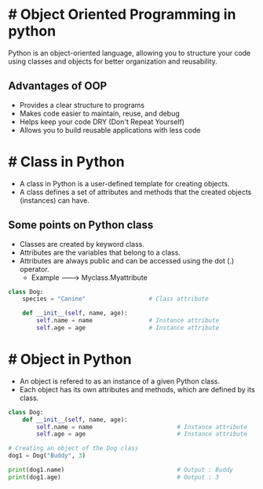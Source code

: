 # # Object Oriented Programming in python

Python is an object-oriented language, allowing you to structure your code using classes and objects for better organization and reusability.

## Advantages of OOP

- Provides a clear structure to programs
- Makes code easier to maintain, reuse, and debug
- Helps keep your code DRY (Don't Repeat Yourself)
- Allows you to build reusable applications with less code

# # Class in Python

- A class in Python is a user-defined template for creating objects.
- A class defines a set of attributes and methods that the created objects (instances) can have.

## Some points on Python class 

- Classes are created by keyword class.
- Attributes are the variables that belong to a class.
- Attributes are always public and can be accessed using the dot (.) operator.
  - Example ---> Myclass.Myattribute

``` py
class Dog:
    species = "Canine"                  # Class attribute

    def __init__(self, name, age):
        self.name = name                # Instance attribute
        self.age = age                  # Instance attribute
```

# # Object in Python

- An object is refered to as an instance of a given Python class.
- Each object has its own attributes and methods, which are defined by its class.

``` py
class Dog:
    def __init__(self, name, age):
        self.name = name                        # Instance attribute
        self.age = age                          # Instance attribute

# Creating an object of the Dog class
dog1 = Dog("Buddy", 3)

print(dog1.name)                                # Output : Buddy
print(dog1.age)                                 # Output : 3
```

































